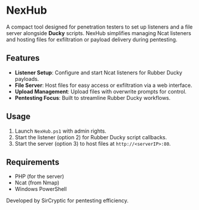 # NexHub

A compact tool designed for penetration testers to set up listeners and a file server alongside **Ducky** scripts. NexHub simplifies managing Ncat listeners and hosting files for exfiltration or payload delivery during pentesting.

## Features
- **Listener Setup**: Configure and start Ncat listeners for Rubber Ducky payloads.
- **File Server**: Host files for easy access or exfiltration via a web interface.
- **Upload Management**: Upload files with overwrite prompts for control.
- **Pentesting Focus**: Built to streamline Rubber Ducky workflows.

## Usage
1. Launch `NexHub.ps1` with admin rights.
2. Start the listener (option 2) for Rubber Ducky script callbacks.
3. Start the server (option 3) to host files at `http://<serverIP>:80`.

## Requirements
- PHP (for the server)
- Ncat (from Nmap)
- Windows PowerShell

Developed by SirCryptic for pentesting efficiency.
